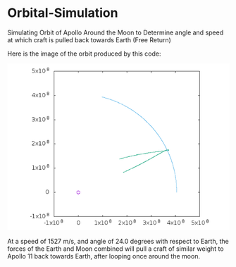 # Orbital-Simulation
Simulating Orbit of Apollo Around the Moon to Determine angle and speed at which craft is pulled back towards Earth (Free Return)

Here is the image of the orbit produced by this code:

![alt text](https://github.com/dev-suri/Orbital-Simulation/blob/master/orbit.png)

At a speed of 1527 m/s, and angle of 24.0 degrees with respect to Earth, the forces of the Earth and Moon combined will pull a craft of similar weight to Apollo 11 back towards Earth, after looping once around the moon.

